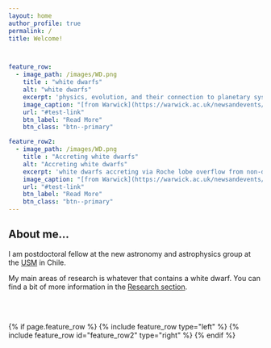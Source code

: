 ```yaml
---
layout: home
author_profile: true
permalink: /
title: Welcome!



feature_row:
  - image_path: /images/WD.png
    title : "white dwarfs"
    alt: "white dwarfs"
    excerpt: 'physics, evolution, and their connection to planetary systems'
    image_caption: "[from Warwick](https://warwick.ac.uk/newsandevents/pressreleases/thousands_of_stars/)"
    url: "#test-link"
    btn_label: "Read More"
    btn_class: "btn--primary"

feature_row2:
  - image_path: /images/WD.png
    title : "Accreting white dwarfs" 
    alt: "Accreting white dwarfs"
    excerpt: 'white dwarfs accreting via Roche lobe overflow from non-degenerate companions (e.g. cataclysmic variables)'
    image_caption: "[from Warwick](https://warwick.ac.uk/newsandevents/pressreleases/thousands_of_stars/)"
    url: "#test-link"
    btn_label: "Read More"
    btn_class: "btn--primary"
---
```


## About me...

I am postdoctoral fellow at the new astronomy and astrophysics group at the [USM](https://fisica.usm.cl/investigacion/astrofisica/) in Chile. 

My main areas of research is whatever that contains a white dwarf. You can find a bit of more information in the <a href="{{ site.url }}{{ site.baseurl }}/research">Research section</a>.


<!-- Delete next line if you prefer not to have a feature row. -->
<br />
<br />



{% if page.feature_row %}
  {% include feature_row  type="left" %}
  {% include feature_row id="feature_row2" type="right" %}
{% endif %}
<!-- Delete previous lines if you prefer not to have a feature row. -->

